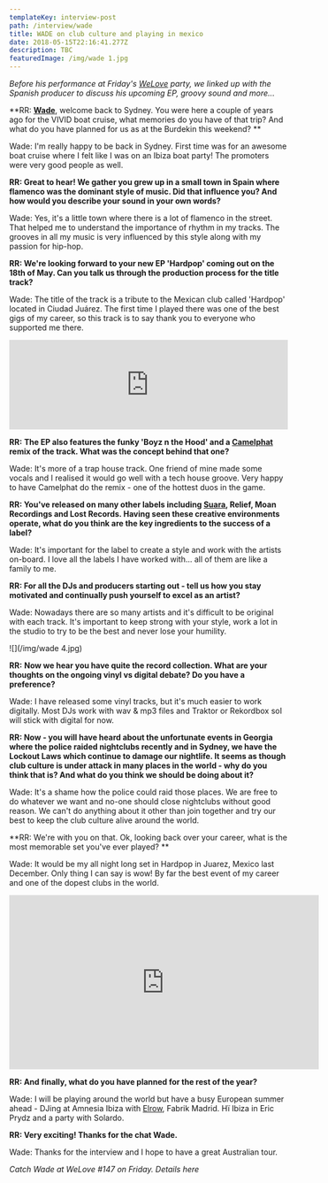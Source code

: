 ```yaml
---
templateKey: interview-post
path: /interview/wade
title: WADE on club culture and playing in mexico
date: 2018-05-15T22:16:41.277Z
description: TBC
featuredImage: /img/wade 1.jpg
---
```

_Before his performance at Friday's _[_WeLove_](https://www.facebook.com/welovesydneyunderground/)_ party, we linked up with the Spanish producer to discuss his upcoming EP, groovy sound and more..._

**RR: **[**Wade**](https://www.facebook.com/wade.sound.spain/)**, welcome back to Sydney. You were here a couple of years ago for the VIVID boat cruise, what memories do you have of that trip? And what do you have planned for us as at the Burdekin this weekend?  **

Wade: I'm really happy to be back in Sydney. First time was for an awesome boat cruise where I felt like I was on an Ibiza boat party! The promoters were very good people as well.
<br> 

**RR: Great to hear! We gather you grew up in a small town in Spain where flamenco was the dominant style of music. Did that influence you? And how would you describe your sound in your own words?**

Wade: Yes, it's a little town where there is a lot of flamenco in the street. That helped me to understand the importance of rhythm in my tracks. The grooves in all my music is very influenced by this style along with my passion for hip-hop.
<br> 

**RR: We're looking forward to your new EP 'Hardpop' coming out on the 18th of May. Can you talk us through the production process for the title track?**

Wade: The title of the track is a tribute to the Mexican club called 'Hardpop' located in Ciudad Juárez. The first time I played there was one of the best gigs of my career, so this track is to say thank you to everyone who supported me there. 
<br> 

<iframe src="https://embed.beatport.com/?id=10495923&type=track" width="100%" height="162" frameborder="0" scrolling="no" style="max-width:600px;"></iframe>

**RR:** **The EP also features the funky 'Boyz n the Hood' and a **[**Camelphat**](https://www.facebook.com/CamelPhat/)** remix of the track. What was the concept behind that one?**

Wade: It's more of a trap house track. One friend of mine made some vocals and I realised it would go well with a tech house groove. Very happy to have Camelphat do the remix - one of the hottest duos in the game.
<br> 

**RR: You've released on many other labels including **[**Suara**](https://www.facebook.com/suaramusic/)**, Relief, Moan Recordings and Lost Records. Having seen these creative environments operate, what do you think are the key ingredients to the success of a label?**

Wade: It's important for the label to create a style and work with the artists on-board. I love all the labels I have worked with... all of them are like a family to me.
<br> 

**RR: For all the DJs and producers starting out - tell us how you stay motivated and continually push yourself to excel as an artist?**

Wade: Nowadays there are so many artists and it's difficult to be original with each track. It's important to keep strong with your style, work a lot in the studio to try to be the best and never lose your humility.
<br> 

![](/img/wade 4.jpg)

**RR:** **Now we hear you have quite the record collection. What are your thoughts on the ongoing vinyl vs digital debate? Do you have a preference?**

Wade: I have released some vinyl tracks, but it's much easier to work digitally. Most DJs work with wav & mp3 files and Traktor or Rekordbox soI will stick with digital for now. 
<br>  

**RR: Now - you will have heard about the unfortunate events in Georgia where the police raided nightclubs recently and in Sydney, we have the Lockout Laws which continue to damage our nightlife. It seems as though club culture is under attack in many places in the world - why do you think that is? And what do you think we should be doing about it?**

Wade: It's a shame how the police could raid those places. We are free to do whatever we want and no-one should close nightclubs without good reason. We can't do anything about it other than join together and try our best to keep the club culture alive around the world.
<br> 

**RR: We're with you on that. Ok, looking back over your career, what is the most memorable set you've ever played? **

Wade: It would be my all night long set in Hardpop in Juarez, Mexico last December. Only thing I can say is wow! By far the best event of my career and one of the dopest clubs in the world.
<br>

<iframe width="560" height="315" src="https://www.youtube.com/embed/8FfHL0s_uVM" frameborder="0" allow="autoplay; encrypted-media" allowfullscreen></iframe> 

**RR: And finally, what do you have planned for the rest of the year?**

Wade: I will be playing around the world but have a busy European summer ahead - DJing at Amnesia Ibiza with [Elrow](https://www.facebook.com/elrowofficial/), Fabrik Madrid. Hï Ibiza in Eric Prydz and a party with Solardo.
<br> 

**RR: Very exciting! Thanks for the chat Wade.**

Wade: Thanks for the interview and I hope to have a great Australian tour.

_Catch Wade at WeLove #147 on Friday. Details here_
